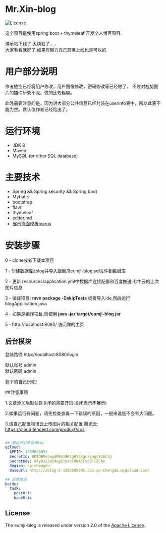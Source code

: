 # Mr.Xin-blog
  
 [![License](https://img.shields.io/badge/license-Apache%202-4EB1BA.svg)](https://www.apache.org/licenses/LICENSE-2.0.html)

这个项目是使用spring boot + thymeleaf 开发个人博客项目.

演示站下线了.太烧钱了.....<br>
大家看看就好了,如果有毅力自己部署上线也是可以的.

# 用户部分说明

作者抽空已经将用户修改，用户图像修改，密码修改等已经做了。
不过对裁剪图片的插件研究不深。做的比较粗糙。

此外需要注意的是，因为讲大部分公共信息已经封装在userinfo表中，所以此表不能为空。默认值作者已经给出了。

# 运行环境
- JDK 8
- Maven
- MySQL (or other SQL database)

# 主要技术

- Spring && Spring security && Spring boot
- Mybatis
- bootstrap
- flavr
- thymeleaf
- editor.md
- [展示页面模板icarus](https://github.com/ppoffice/hexo-theme-icarus)



# 安装步骤

0 - clone或者下载本项目

1 - 创建数据库zblog并导入跟目录eumji-blog.sql文件到数据库

2 - 更新 resources/application.yml中数据库连接配置和百度推送,七牛云的上次图片信息

3 - 编译项目: **mvn package -DskipTests** 或者导入ide,然后运行blogApplication.java

4 - 如果是编译项目,则使用 **java -jar target/eumji-blog.jar**

5 - http://localhost:8080/ 访问你的主页


## 后台模块

登陆路径 http://localhost:8080/login

默认账号 admin<br>
默认密码 admin

剩下的自己玩吧!

##注意事项

1.文章添加后默认是关闭的需要开启(关闭表示不展示)

2.如果运行有问题，请先检查查看一下错误的原因，一般来说是不会有大问题。

3.请自己配置腾讯云上传图片的相关配置
腾讯云: https://cloud.tencent.com/product/cos

```yml

## 腾讯云对象存储key
qcloud:
  APPID: 1253685092
  SecretId: AKIDBVerwpAPBm196tg9Y3RgszyngaYdALYg
  SecretKey: AAyUJ2Zu54ugIiy2oTUNAECyc8Ti2CAx
  Region: ap-chengdu
  BaseUrl: http://zblog-2-1253685092.cos.ap-chengdu.myqcloud.com/

## 百度推送
baidu:
  task:
    postUrl:
    baseUrl:


```



## License

The eumji-blog is released under version 2.0 of the [Apache License](http://www.apache.org/licenses/LICENSE-2.0).

